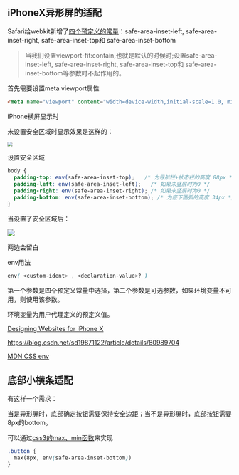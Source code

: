 ## iPhoneX异形屏的适配



Safari给webkit新增了[四个预定义的常量](https://github.com/w3c/csswg-drafts/pull/1819)：safe-area-inset-left, safe-area-inset-right, safe-area-inset-top和 safe-area-inset-bottom

> 当我们设置viewport-fit:contain,也就是默认的时候时;设置safe-area-inset-left, safe-area-inset-right, safe-area-inset-top和 safe-area-inset-bottom等参数时不起作用的。

首先需要设置meta viewport属性

```html
<meta name="viewport" content="width=device-width,initial-scale=1.0, minimum-scale=1.0, maximum-scale=1.0, user-scalable=no, viewport-fit=cover">
```



iPhone横屏显示时

未设置安全区域时显示效果是这样的：

<img src="https://minimax-1256590847.cos.ap-shanghai.myqcloud.com/img/IMG_1421.jpeg" style="zoom:67%;" />



设置安全区域

```css
body {
  padding-top: env(safe-area-inset-top);   /* 为导航栏+状态栏的高度 88px */            
  padding-left: env(safe-area-inset-left);   /* 如果未竖屏时为0 */               
  padding-right: env(safe-area-inset-right); /* 如果未竖屏时为0 */                
  padding-bottom: env(safe-area-inset-bottom); /* 为底下圆弧的高度 34px */       
}
```



当设置了安全区域后：

<img src="https://minimax-1256590847.cos.ap-shanghai.myqcloud.com/img/IMG_1420.jpeg"/>



两边会留白



env用法

```css
env( <custom-ident> , <declaration-value>? )
```

第一个参数是四个预定义常量中选择，第二个参数是可选参数，如果环境变量不可用，则使用该参数。

环境变量为用户代理定义的预定义值。



[Designing Websites for iPhone X](https://webkit.org/blog/7929/designing-websites-for-iphone-x/?hmsr=funteas.com&utm_medium=funteas.com&utm_source=funteas.com)

https://blog.csdn.net/sd19871122/article/details/80989704

[MDN CSS env](https://developer.mozilla.org/zh-CN/docs/Web/CSS/env())





## 底部小横条适配

有这样一个需求：

当是异形屏时，底部确定按钮需要保持安全边距；当不是异形屏时，底部按钮需要8px的bottom。

可以通过[css3的max、min函数](https://developer.mozilla.org/zh-CN/docs/Web/CSS/max())来实现

```css
.button {
  max(8px, env(safe-area-inset-bottom))
}
```

